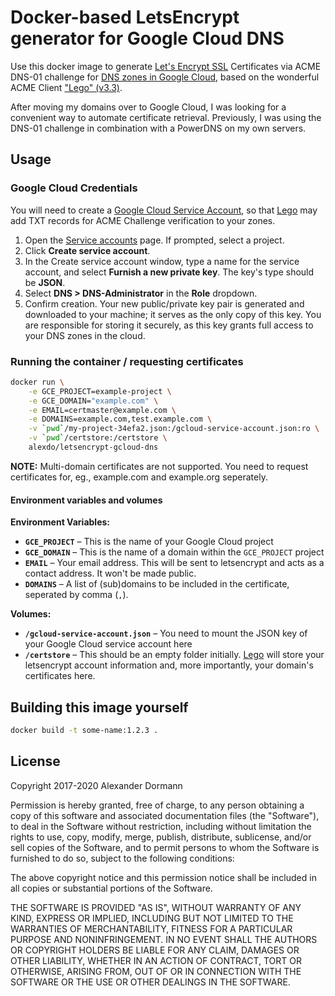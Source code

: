 # Docker-based LetsEncrypt generator for Google Cloud DNS

Use this docker image to generate [Let's Encrypt SSL](https://letsencrypt.org/) Certificates via ACME DNS-01 challenge for [DNS zones in Google Cloud](https://cloud.google.com/dns/), based on the wonderful ACME Client ["Lego" (v3.3)](https://github.com/go-acme/lego).

After moving my domains over to Google Cloud, I was looking for a convenient way to automate certificate retrieval. Previously, I was using the DNS-01 challenge in combination with a PowerDNS on my own servers.

## Usage

### Google Cloud Credentials
You will need to create a [Google Cloud Service Account](https://developers.google.com/identity/protocols/OAuth2ServiceAccount#creatinganaccount), so that [Lego](https://github.com/go-acme/lego) may add TXT records for ACME Challenge verification to your zones. 

1. Open the [Service accounts](https://console.developers.google.com/iam-admin/serviceaccounts) page. If prompted, select a project.
2. Click **Create service account**.
3. In the Create service account window, type a name for the service account, and select **Furnish a new private key**. The key's type should be **JSON**.
4. Select **DNS > DNS-Administrator** in the **Role** dropdown.
5. Confirm creation. Your new public/private key pair is generated and downloaded to your machine; it serves as the only copy of this key. You are responsible for storing it securely, as this key grants full access to your DNS zones in the cloud.

### Running the container / requesting certificates

```sh
docker run \
    -e GCE_PROJECT=example-project \
    -e GCE_DOMAIN="example.com" \
    -e EMAIL=certmaster@example.com \
    -e DOMAINS=example.com,test.example.com \
    -v `pwd`/my-project-34efa2.json:/gcloud-service-account.json:ro \
    -v `pwd`/certstore:/certstore \
    alexdo/letsencrypt-gcloud-dns
```

**NOTE:** Multi-domain certificates are not supported. You need to request certificates for, eg., example.com and example.org seperately.

#### Environment variables and volumes

**Environment Variables:**  
* **`GCE_PROJECT`** – This is the name of your Google Cloud project
* **`GCE_DOMAIN`** – This is the name of a domain within the `GCE_PROJECT` project
* **`EMAIL`** – Your email address. This will be sent to letsencrypt and acts as a contact address. It won't be made public.
* **`DOMAINS`** – A list of (sub)domains to be included in the certificate, seperated by comma (`,`).

**Volumes:**  
* **`/gcloud-service-account.json`** – You need to mount the JSON key of your Google Cloud service account here
* **`/certstore`** – This should be an empty folder initially. [Lego](https://github.com/go-acme/lego) will store your letsencrypt account information and, more importantly, your domain's certificates here.


## Building this image yourself

```sh
docker build -t some-name:1.2.3 .
```


## License

Copyright 2017-2020 Alexander Dormann

Permission is hereby granted, free of charge, to any person obtaining a copy of this software and associated documentation files (the "Software"), to deal in the Software without restriction, including without limitation the rights to use, copy, modify, merge, publish, distribute, sublicense, and/or sell copies of the Software, and to permit persons to whom the Software is furnished to do so, subject to the following conditions:

The above copyright notice and this permission notice shall be included in all copies or substantial portions of the Software.

THE SOFTWARE IS PROVIDED "AS IS", WITHOUT WARRANTY OF ANY KIND, EXPRESS OR IMPLIED, INCLUDING BUT NOT LIMITED TO THE WARRANTIES OF MERCHANTABILITY, FITNESS FOR A PARTICULAR PURPOSE AND NONINFRINGEMENT. IN NO EVENT SHALL THE AUTHORS OR COPYRIGHT HOLDERS BE LIABLE FOR ANY CLAIM, DAMAGES OR OTHER LIABILITY, WHETHER IN AN ACTION OF CONTRACT, TORT OR OTHERWISE, ARISING FROM, OUT OF OR IN CONNECTION WITH THE SOFTWARE OR THE USE OR OTHER DEALINGS IN THE SOFTWARE.
